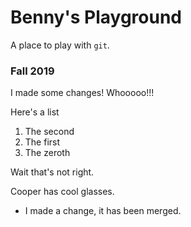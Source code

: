 # Benny's Playground

A place to play with `git`.

### Fall 2019

I made some changes! Whooooo!!!


Here's a list

1. The second
2. The first
3. The zeroth

Wait that's not right.

Cooper has cool glasses.
- I made a change, it has been merged.
